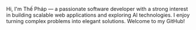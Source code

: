 Hi, I'm Thế Pháp — a passionate software developer with a strong interest in building scalable web applications and exploring AI technologies. I enjoy turning complex problems into elegant solutions. Welcome to my GitHub!
